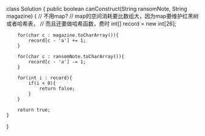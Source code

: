 class Solution {
    public boolean canConstruct(String ransomNote, String magazine) {
       // 不用map?
        // map的空间消耗要比数组大，因为map要维护红黑树或者哈希表，
        // 而且还要做哈希函数，费时
        int[] record = new int[26];
        
        for(char c : magazine.toCharArray()){
            record[c - 'a'] += 1;
        }
        
        for(char c : ransomNote.toCharArray()){
            record[c - 'a'] -= 1;
        }
        
        for(int i : record){
            if(i < 0){
                return false;
            }
        }
        
        return true;
    }
}